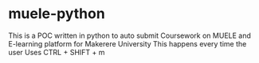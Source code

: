 # muele-python
This is a POC written in python to auto submit Coursework on MUELE and E-learning platform for Makerere University
This happens every time the user Uses CTRL + SHIFT + m
